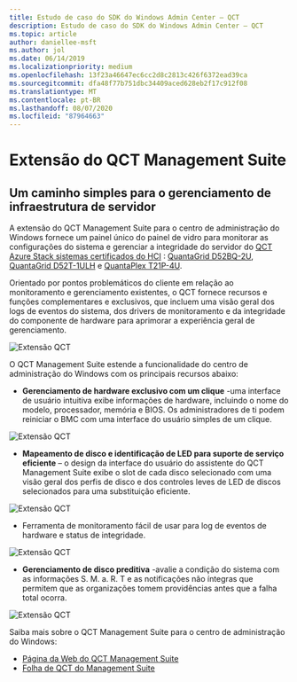 ```yaml
---
title: Estudo de caso do SDK do Windows Admin Center – QCT
description: Estudo de caso do SDK do Windows Admin Center – QCT
ms.topic: article
author: daniellee-msft
ms.author: jol
ms.date: 06/14/2019
ms.localizationpriority: medium
ms.openlocfilehash: 13f23a46647ec6cc2d8c2813c426f6372ead39ca
ms.sourcegitcommit: dfa48f77b751dbc34409aced628eb2f17c912f08
ms.translationtype: MT
ms.contentlocale: pt-BR
ms.lasthandoff: 08/07/2020
ms.locfileid: "87964663"
---
```

# <a name="qct-management-suite-extension"></a>Extensão do QCT Management Suite

## <a name="a-simple-path-to-server-infrastructure-management"></a>Um caminho simples para o gerenciamento de infraestrutura de servidor

A extensão do QCT Management Suite para o centro de administração do Windows fornece um painel único do painel de vidro para monitorar as configurações do sistema e gerenciar a integridade do servidor do [QCT Azure Stack sistemas certificados do HCI](https://go.qct.io/solutions/enterprise-private-cloud/qxstack-windows-server-cloud-ready-appliances/windows-server-software-defined-solution-wssd/) : [QuantaGrid D52BQ-2U](https://www.qct.io/product/index/Server/rackmount-server/2U-Rackmount-Server/QuantaGrid-D52BQ-2U), [QuantaGrid D52T-1ULH](https://www.qct.io/product/index/Storage/Storage-Server/1U-Storage-Server/QuantaGrid-D52T-1ULH) e [QuantaPlex T21P-4U](https://www.qct.io/product/index/Storage/Storage-Server/4U-Storage-Server/QuantaPlex-T21P-4U).

Orientado por pontos problemáticos do cliente em relação ao monitoramento e gerenciamento existentes, o QCT fornece recursos e funções complementares e exclusivos, que incluem uma visão geral dos logs de eventos do sistema, dos drivers de monitoramento e da integridade do componente de hardware para aprimorar a experiência geral de gerenciamento.

![Extensão QCT](../../media/extend-case-study-qct/D52T_DarkMode_Disk-Detail-General.PNG)

O QCT Management Suite estende a funcionalidade do centro de administração do Windows com os principais recursos abaixo:
- **Gerenciamento de hardware exclusivo com um clique** -uma interface de usuário intuitiva exibe informações de hardware, incluindo o nome do modelo, processador, memória e BIOS. Os administradores de ti podem reiniciar o BMC com uma interface do usuário simples de um clique.

![Extensão QCT](../../media/extend-case-study-qct/D52T_Overview.PNG)

- **Mapeamento de disco e identificação de LED para suporte de serviço eficiente** – o design da interface do usuário do assistente do QCT Management Suite exibe o slot de cada disco selecionado com uma visão geral dos perfis de disco e dos controles leves de LED de discos selecionados para uma substituição eficiente.

![Extensão QCT](../../media/extend-case-study-qct/T21P_disk_mapping.png)

- Ferramenta de monitoramento fácil de usar para log de eventos de hardware e status de integridade.

![Extensão QCT](../../media/extend-case-study-qct/D52T_event_log.PNG)

- **Gerenciamento de disco preditiva** -avalie a condição do sistema com as informações S. M. a. R. T e as notificações não íntegras que permitem que as organizações tomem providências antes que a falha total ocorra.

![Extensão QCT](../../media/extend-case-study-qct/T21P_SMART.PNG)

Saiba mais sobre o QCT Management Suite para o centro de administração do Windows:
- [Página da Web do QCT Management Suite](https://go.qct.io/solutions/enterprise-private-cloud/qxstack-windows-server-cloud-ready-appliances/)
- [Folha de QCT do Management Suite](https://go.qct.io/wp-content/uploads/2019/04/WAC-data-sheet_v04222019.pdf)